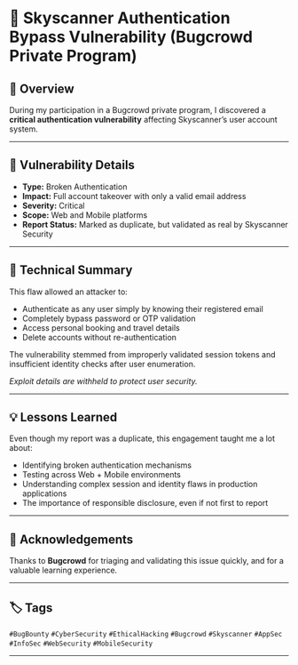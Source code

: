 # 🛫 Skyscanner Authentication Bypass Vulnerability (Bugcrowd Private Program)

## 🔎 Overview

During my participation in a Bugcrowd private program, I discovered a **critical authentication vulnerability** affecting Skyscanner’s user account system.

---

## 🚨 Vulnerability Details

- **Type:** Broken Authentication  
- **Impact:** Full account takeover with only a valid email address  
- **Severity:** Critical  
- **Scope:** Web and Mobile platforms  
- **Report Status:** Marked as duplicate, but validated as real by Skyscanner Security  


---

## 🧩 Technical Summary

This flaw allowed an attacker to:
- Authenticate as any user simply by knowing their registered email
- Completely bypass password or OTP validation
- Access personal booking and travel details
- Delete accounts without re-authentication

The vulnerability stemmed from improperly validated session tokens and insufficient identity checks after user enumeration.

*Exploit details are withheld to protect user security.*

---

## 💡 Lessons Learned

Even though my report was a duplicate, this engagement taught me a lot about:
- Identifying broken authentication mechanisms  
- Testing across Web + Mobile environments  
- Understanding complex session and identity flaws in production applications  
- The importance of responsible disclosure, even if not first to report

---

## 🤝 Acknowledgements

Thanks to **Bugcrowd** for triaging and validating this issue quickly, and for a valuable learning experience.

---

## 🏷️ Tags

`#BugBounty` `#CyberSecurity` `#EthicalHacking` `#Bugcrowd` `#Skyscanner` `#AppSec` `#InfoSec` `#WebSecurity` `#MobileSecurity`

---


